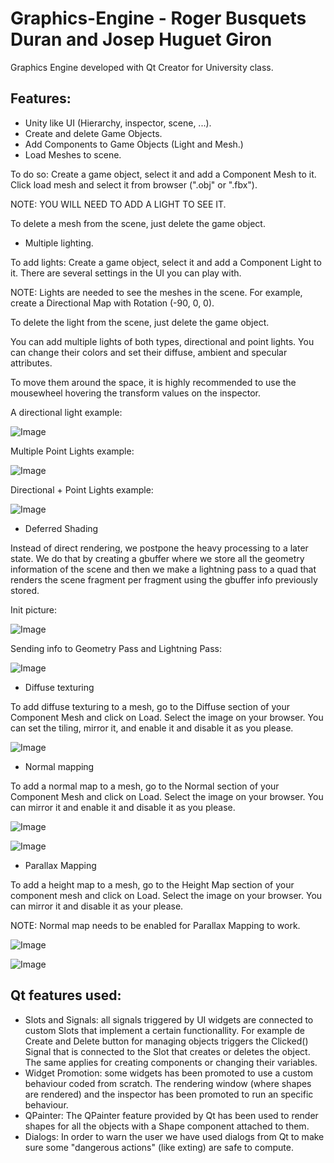 # Graphics-Engine - Roger Busquets Duran and Josep Huguet Giron
Graphics Engine developed with Qt Creator for University class.

## Features:
* Unity like UI (Hierarchy, inspector, scene, ...).
* Create and delete Game Objects.
* Add Components to Game Objects (Light and Mesh.)
* Load Meshes to scene. 

To do so: Create a game object, select it and add a Component Mesh to it. Click load mesh and select it from browser (".obj" or ".fbx").

NOTE: YOU WILL NEED TO ADD A LIGHT TO SEE IT.

To delete a mesh from the scene, just delete the game object.

* Multiple lighting.

To add lights: Create a game object, select it and add a  Component Light to it. There are several settings in the UI you can play with.

NOTE: Lights are needed to see the meshes in the scene. For example, create a Directional Map with Rotation (-90, 0, 0).

To delete the light from the scene, just delete the game object.

You can add multiple lights of both types, directional and point lights. You can change their colors and set their diffuse, ambient and specular attributes.

To move them around the space, it is highly recommended to use the mousewheel hovering the transform values on the inspector.

A directional light example:

![Image](http://i66.tinypic.com/28hct9v.png)

Multiple Point Lights example:

![Image](http://i63.tinypic.com/15551lk.png)

Directional + Point Lights example:

![Image](http://i68.tinypic.com/ighq2u.png)


* Deferred Shading

Instead of direct rendering, we postpone the heavy processing to a later state. We do that by creating a gbuffer where we store all the geometry information of the scene and then we make a lightning pass to a quad that renders the scene fragment per fragment using the gbuffer info previously stored.

Init picture:

![Image](http://i65.tinypic.com/1xz868.png)

Sending info to Geometry Pass and Lightning Pass:

![Image](http://i66.tinypic.com/2ykau5h.png)


* Diffuse texturing

To add diffuse texturing to a mesh, go to the Diffuse section of your Component Mesh and click on Load. Select the image on your browser. You can set the tiling, mirror it, and enable it and disable it as you please.

![Image](http://i64.tinypic.com/20fcoea.png)

* Normal mapping

To add a normal map to a mesh, go to the Normal section of your Component Mesh and click on Load. Select the image on your browser. You can mirror it and enable it and disable it as you please.

![Image](http://i64.tinypic.com/1et5qw.png)

![Image](http://i66.tinypic.com/2lcb3vk.png)

* Parallax Mapping

To add a height map to a mesh, go to the Height Map section of your component mesh and click on Load. Select the image on your browser. You can mirror it and disable it as your please.

NOTE: Normal map needs to be enabled for Parallax Mapping to work.

![Image](http://i68.tinypic.com/mwb49x.png)

![Image](http://i63.tinypic.com/fc8f3k.png)


## Qt features used:
* Slots and Signals: all signals triggered by UI widgets are connected to custom Slots that implement a certain functionallity. For example 
de Create and Delete button for managing objects triggers the Clicked() Signal that is connected to the Slot that creates or deletes the object.
The same applies for creating components or changing their variables. 
* Widget Promotion: some widgets has been promoted to use a custom behaviour coded from scratch. The rendering window (where shapes are rendered)
and the inspector has been promoted to run an specific behaviour. 
* QPainter: The QPainter feature provided by Qt has been used to render shapes for all the objects with a Shape component attached to them.
* Dialogs: In order to warn the user we have used dialogs from Qt to make sure some "dangerous actions" (like exting) are safe to compute. 

